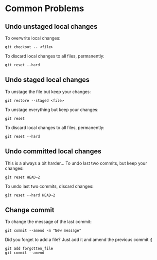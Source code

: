 # Common Problems

## Undo unstaged local changes
To overwrite local changes:  
```shell
git checkout -- <file>
```
To discard local changes to all files, permanently:
```shell
git reset --hard
```

## Undo staged local changes
To unstage the file but keep your changes:
```shell
git restore --staged <file>
```
To unstage everything but keep your changes:
```shell
git reset
```
To discard local changes to all files, permanently:
```shell
git reset --hard
```
## Undo committed local changes
This is a always a bit harder...
To undo last two commits, but keep your changes:
```shell
git reset HEAD~2       
```
To undo last two commits, discard changes:
```shell
git reset --hard HEAD~2 
```

## Change commit
To change the message of the last commit:
```shell
git commit --amend -m "New message"
```
Did you forget to add a file? Just add it and amend the previous commit :)
```shell
git add forgotten_file
git commit --amend
```
